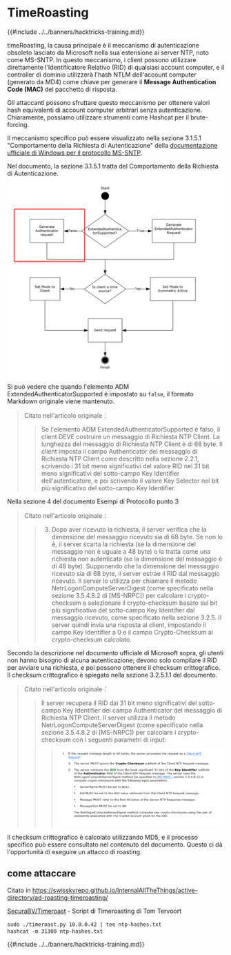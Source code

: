 # TimeRoasting

{{#include ../../banners/hacktricks-training.md}}

timeRoasting, la causa principale è il meccanismo di autenticazione obsoleto lasciato da Microsoft nella sua estensione ai server NTP, noto come MS-SNTP. In questo meccanismo, i client possono utilizzare direttamente l'Identificatore Relativo (RID) di qualsiasi account computer, e il controller di dominio utilizzerà l'hash NTLM dell'account computer (generato da MD4) come chiave per generare il **Message Authentication Code (MAC)** del pacchetto di risposta.

Gli attaccanti possono sfruttare questo meccanismo per ottenere valori hash equivalenti di account computer arbitrari senza autenticazione. Chiaramente, possiamo utilizzare strumenti come Hashcat per il brute-forcing.

Il meccanismo specifico può essere visualizzato nella sezione 3.1.5.1 "Comportamento della Richiesta di Autenticazione" della [documentazione ufficiale di Windows per il protocollo MS-SNTP](https://winprotocoldoc.z19.web.core.windows.net/MS-SNTP/%5bMS-SNTP%5d.pdf).

Nel documento, la sezione 3.1.5.1 tratta del Comportamento della Richiesta di Autenticazione.
![](../../images/Pasted%20image%2020250709114508.png)
Si può vedere che quando l'elemento ADM ExtendedAuthenticatorSupported è impostato su `false`, il formato Markdown originale viene mantenuto.

>Citato nell'articolo originale：
>>Se l'elemento ADM ExtendedAuthenticatorSupported è falso, il client DEVE costruire un messaggio di Richiesta NTP Client. La lunghezza del messaggio di Richiesta NTP Client è di 68 byte. Il client imposta il campo Authenticator del messaggio di Richiesta NTP Client come descritto nella sezione 2.2.1, scrivendo i 31 bit meno significativi del valore RID nei 31 bit meno significativi del sotto-campo Key Identifier dell'autenticatore, e poi scrivendo il valore Key Selector nel bit più significativo del sotto-campo Key Identifier.

Nella sezione 4 del documento Esempi di Protocollo punto 3

>Citato nell'articolo originale：
>>3. Dopo aver ricevuto la richiesta, il server verifica che la dimensione del messaggio ricevuto sia di 68 byte. Se non lo è, il server scarta la richiesta (se la dimensione del messaggio non è uguale a 48 byte) o la tratta come una richiesta non autenticata (se la dimensione del messaggio è di 48 byte). Supponendo che la dimensione del messaggio ricevuto sia di 68 byte, il server estrae il RID dal messaggio ricevuto. Il server lo utilizza per chiamare il metodo NetrLogonComputeServerDigest (come specificato nella sezione 3.5.4.8.2 di [MS-NRPC]) per calcolare i crypto-checksum e selezionare il crypto-checksum basato sul bit più significativo del sotto-campo Key Identifier dal messaggio ricevuto, come specificato nella sezione 3.2.5. Il server quindi invia una risposta al client, impostando il campo Key Identifier a 0 e il campo Crypto-Checksum al crypto-checksum calcolato.

Secondo la descrizione nel documento ufficiale di Microsoft sopra, gli utenti non hanno bisogno di alcuna autenticazione; devono solo compilare il RID per avviare una richiesta, e poi possono ottenere il checksum crittografico. Il checksum crittografico è spiegato nella sezione 3.2.5.1.1 del documento.

>Citato nell'articolo originale：
>>Il server recupera il RID dai 31 bit meno significativi del sotto-campo Key Identifier del campo Authenticator del messaggio di Richiesta NTP Client. Il server utilizza il metodo NetrLogonComputeServerDigest (come specificato nella sezione 3.5.4.8.2 di [MS-NRPC]) per calcolare i crypto-checksum con i seguenti parametri di input:
>>>![](../../images/Pasted%20image%2020250709115757.png)

Il checksum crittografico è calcolato utilizzando MD5, e il processo specifico può essere consultato nel contenuto del documento. Questo ci dà l'opportunità di eseguire un attacco di roasting.

## come attaccare

Citato in https://swisskyrepo.github.io/InternalAllTheThings/active-directory/ad-roasting-timeroasting/

[SecuraBV/Timeroast](https://github.com/SecuraBV/Timeroast) - Script di Timeroasting di Tom Tervoort
```
sudo ./timeroast.py 10.0.0.42 | tee ntp-hashes.txt
hashcat -m 31300 ntp-hashes.txt
```
{{#include ../../banners/hacktricks-training.md}}
